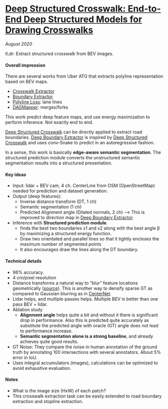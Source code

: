 # [Deep Structured Crosswalk: End-to-End Deep Structured Models for Drawing Crosswalks](https://openaccess.thecvf.com/content_ECCV_2018/papers/Justin_Liang_End-to-End_Deep_Structured_ECCV_2018_paper.pdf)

_August 2020_

tl;dr: Extract structured crosswalk from BEV images.

#### Overall impression
There are several works from Uber ATG that extracts polyline representation based on BEV maps.

- [Crosswalk Extractor](deep_structured_crosswalk.md)
- [Boundary Extractor](boundary_extractor.md)
- [Polyline Loss](polyline_loss.md): lane lines
- [DAGMapper](dagmapper.md): merges/forks

This work predict deep feature maps, and use energy maximization to perform inference. Not exactly end to end. 

[Deep Structured Crosswalk](deep_structured_crosswalk.md) can be directly applied to extract road boundaries. [Deep Boundary Extractor](deep_boundary_extractor.md) is inspired by [Deep Structured Crosswalk](deep_structured_crosswalk.md) and uses conv-Snake to predict in an autoregressive fashion.

In a sense, this work is basically **edge-aware semantic segmentation**. The structured prediction module converts the unstructured semantic segmentation results into a structured presentation.

#### Key ideas
- Input: lidar + BEV cam, 4 ch. CenterLine from OSM (OpenStreetMap) needed for prediction and dataset generation.
- Output (deep features):
	- Inverse distance transform (DT, 1 ch)
	- Semantic segmentation (1 ch)
	- Predicted Alignment angle (Dilated normals, 2 ch) --> This is improved to direction map in [Deep Boundary Extractor](deep_boundary_extractor.md).
- Inference with **Structured prediction module**.
	- finds the best two boundaries x1 and x2 along with the best angle β by maximizing a structured energy function.
	- Draw two orientated and parallel lines so that it tightly encloses the maximum number of segmented points 
	- It also encourages draw the lines along the DT boundary.

#### Technical details
- 96% accuracy.
- 4 cm/pixel resolution
- Distance transforms a natural way to “blur” feature locations geometrically ([source](https://www.cs.cornell.edu/courses/cs664/2008sp/handouts/cs664-7-dtrans.pdf)). This is another way to densify sparse GT as compared to Gaussian blurring as in [CenterNet](centernet.md).
- Lidar helps, and multiple passes helps. Multiple BEV is better than one pass BEV + lidar.
- Ablation study
	- **Alignment angle** helps quite a bit and without it there is significant drop in performance. Also this is predicted quite accurately as substitute the predicted angle with oracle (GT) angle does not lead to performance increase. 
	- **Semantic segmentation alone is a strong baseline**, and already achieves quite good results.
- GT Noise: They compare the noise in human annotation of the ground truth by annotating 100 intersections with several annotators. About 5% error in IoU.
- Uses integral accumulators (images), calculations can be optimized to avoid exhaustive evaluation.

#### Notes
- What is the image size (HxW) of each patch?
- This crosswalk extraction task can be easily extended to road boundary extraction and stopline extraction. 